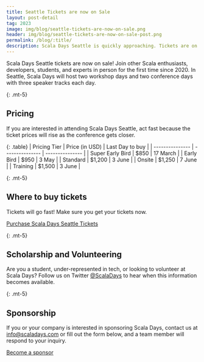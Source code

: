 ```yaml
---
title: Seattle Tickets are now on Sale
layout: post-detail
tag: 2023
image: img/blog/seattle-tickets-are-now-on-sale.png
header: img/blog/seattle-tickets-are-now-on-sale-post.png
permalink: /blog/:title/
description: Scala Days Seattle is quickly approaching. Tickets are on sale now. Get your workshop and conference tickets while prices are at their lowest.
---
```


Scala Days Seattle tickets are now on sale! Join other Scala enthusiasts, developers, students, and experts in person for the first time since 2020. In Seattle, Scala Days will host two workshop days and two conference days with three speaker tracks each day.


{: .mt-5}
## Pricing

If you are interested in attending Scala Days Seattle, act fast because the ticket prices will rise as the conference gets closer. 


{: .table}
| Pricing Tier | Price (in USD) | Last Day to buy |
| --------------- | --------------- | --------------- |
| Super Early Bird | $850 | 17 March |
| Early Bird | $950 | 3 May |
| Standard | $1,200 | 3 June |
| Onsite | $1,250 | 7 June |
| Training | $1,500 | 3 June |

{: .mt-5}
## Where to buy tickets

Tickets will go fast! Make sure you get your tickets now. 

<a class="btn btn-primary btn-lg fw-bold mt-2" href="https://47deg.swoogo.com/scala-days-seattle/begin">Purchase Scala Days Seattle Tickets</a>

{: .mt-5}
## Scholarship and Volunteering

Are you a student, under-represented in tech, or looking to volunteer at Scala Days? Follow us on Twitter <a href="https://twitter.com/scaladays">@ScalaDays</a> to hear when this information becomes available.

{: .mt-5}
## Sponsorship

If you or your company is interested in sponsoring Scala Days, contact us at info@scaladays.com or fill out the form below, and a team member will respond to your inquiry.

<a class="btn btn-primary btn-lg fw-bold mt-4" href="https://xebiafunctional.typeform.com/to/hrKQDt9s">Become a sponsor</a>





